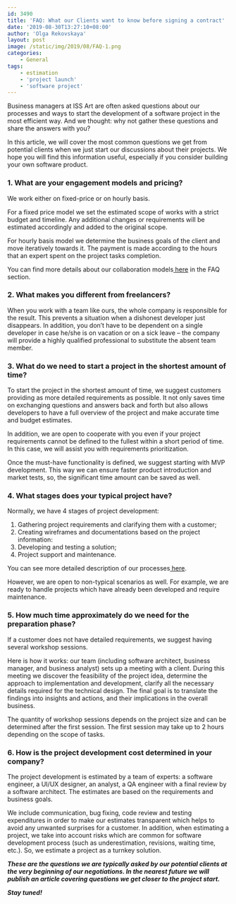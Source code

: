 ```yaml
---
id: 3490
title: 'FAQ: What our Clients want to know before signing a contract'
date: '2019-08-30T13:27:10+08:00'
author: 'Olga Rekovskaya'
layout: post
image: /static/img/2019/08/FAQ-1.png
categories:
    - General
tags:
    - estimation
    - 'project launch'
    - 'software project'
---
```


<span style="font-weight: 400;">Business managers at ISS Art are often asked questions about our processes and ways to start the development of a software project in the most efficient way. And we thought: why not gather these questions and share the answers with you? </span>

<span style="font-weight: 400;">In this article, we will cover the most common questions we get from potential clients when we just start our discussions about their projects. We hope you will find this information useful, especially if you consider building your own software product.</span>

### 1. What are your engagement models and pricing?

<span style="font-weight: 400;">We work either on fixed-price or on hourly basis. </span>

<span style="font-weight: 400;">For a fixed price model we set the estimated scope of works with a strict budget and timeline. </span><span style="font-weight: 400;">Any additional changes or requirements will be estimated accordingly and added to the original scope.</span>

<span style="font-weight: 400;">For hourly basis model we determine the business goals of the client and move iteratively towards it. The payment is made according to the hours that an expert spent on the project tasks completion.</span>

<span style="font-weight: 400;">You can find more details about our collaboration models</span>[ <span style="font-weight: 400;">here</span>](https://readymag.com/ISSArt/launchtheprojectissartcom/5/) <span style="font-weight: 400;">in the FAQ section.</span>

### 2. What makes you different from freelancers?

<span style="font-weight: 400;">When you work with a team like ours, the whole company is responsible for the result. This prevents a situation when a dishonest developer just disappears. In addition, you don’t have to be dependent on a single developer in case he/she is on vacation or on a sick leave – </span><span style="font-weight: 400;">the company will provide a highly qualified professional to substitute the absent team member. </span>

### 3. What do we need to start a project in the shortest amount of time?

<span style="font-weight: 400;">To start the project in the shortest amount of time, we suggest customers providing as more detailed requirements as possible. It not only saves time on exchanging questions and answers back and forth but also allows developers to have a full overview of the project and make accurate time and budget estimates. </span>

<span style="font-weight: 400;">In addition, we are open to cooperate with you even if your project requirements cannot be defined to the fullest within a short period of time. In this case, we will assist you with requirements prioritization. </span>

<span style="font-weight: 400;">Once the must-have functionality is defined, we suggest starting with MVP development. This way we can ensure faster product introduction and market tests, so, the significant time amount can be saved as well.</span>

### 4. What stages does your typical project have?

<span style="font-weight: 400;">Normally, </span><span style="font-weight: 400;">we have 4 stages of project development:</span>

1. <span style="font-weight: 400;">Gathering project requirements and clarifying them with a customer; </span>
2. <span style="font-weight: 400;">Creating wireframes and documentations based on the project information: </span>
3. <span style="font-weight: 400;">Developing and testing a solution; </span>
4. <span style="font-weight: 400;">Project support and maintenance.</span>

You can see more detailed description of our processes[ here](https://readymag.com/ISSArt/launchtheprojectissartcom/2/).

<span style="font-weight: 400;">However, we are open to non-typical scenarios as well. For example, we are ready to handle projects which have already been developed and require maintenance.</span>

### 5. How much time approximately do we need for the preparation phase?

<span style="font-weight: 400;">If a customer does not have detailed requirements, we suggest having several workshop sessions. </span>

<span style="font-weight: 400;">Here is how it works: our team (including software architect, business manager, and business analyst) sets up a meeting with a client. During this meeting we discover the feasibility of the project idea, determine the approach to implementation and development, clarify all the necessary details required for the technical design. </span><span style="font-weight: 400;">The final goal is to translate the findings into insights and actions, and their implications in the overall business.</span>

<span style="font-weight: 400;">The quantity of workshop sessions depends on the project size and can be determined after the first session. </span><span style="font-weight: 400;">The first session may take up to 2 hours depending on the scope of tasks. </span>

### 6. How is the project development cost determined in your company?

<span style="font-weight: 400;">The project development is estimated by a team of experts: a software engineer, a UI/UX designer, an analyst, a QA engineer with a final review by a software architect. The estimates are based on the requirements and business goals.</span>

<span style="font-weight: 400;">We include communication, bug fixing, code review and testing expenditures in order to make our estimates transparent which helps to avoid any unwanted surprises for a customer. </span><span style="font-weight: 400;">In addition, when estimating a project, we take into account risks which are common for software development process (such as underestimation, revisions, waiting time, etc.). So, we estimate a project as a turnkey solution.</span>

***These are the questions we are typically asked by our potential clients at the very beginning of our negotiations. In the nearest future we will publish an article covering questions we get closer to the project start.***

***Stay tuned!***
